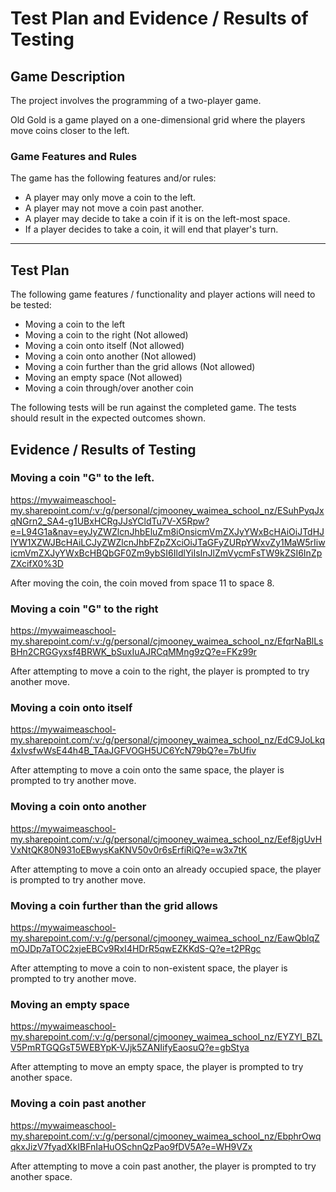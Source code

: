 # Test Plan and Evidence / Results of Testing

## Game Description

The project involves the programming of a two-player game.

Old Gold is a game played on a one-dimensional grid where the players move coins closer to the left.

### Game Features and Rules

The game has the following features and/or rules:

- A player may only move a coin to the left.
- A player may not move a coin past another.
- A player may decide to take a coin if it is on the left-most space.
- If a player decides to take a coin, it will end that player's turn.

---

## Test Plan

The following game features / functionality and player actions will need to be tested:

- Moving a coin to the left
- Moving a coin to the right (Not allowed)
- Moving a coin onto itself (Not allowed)
- Moving a coin onto another (Not allowed)
- Moving a coin further than the grid allows (Not allowed)
- Moving an empty space (Not allowed)
- Moving a coin through/over another coin

The following tests will be run against the completed game. The tests should result in the expected outcomes shown.

## Evidence / Results of Testing

### Moving a coin "G" to the left.

https://mywaimeaschool-my.sharepoint.com/:v:/g/personal/cjmooney_waimea_school_nz/ESuhPyqJxqNGrn2_SA4-g1UBxHCRgJJsYCldTu7V-X5Rpw?e=L94G1a&nav=eyJyZWZlcnJhbEluZm8iOnsicmVmZXJyYWxBcHAiOiJTdHJlYW1XZWJBcHAiLCJyZWZlcnJhbFZpZXciOiJTaGFyZURpYWxvZy1MaW5rIiwicmVmZXJyYWxBcHBQbGF0Zm9ybSI6IldlYiIsInJlZmVycmFsTW9kZSI6InZpZXcifX0%3D

After moving the coin, the coin moved from space 11 to space 8.


### Moving a coin "G" to the right

https://mywaimeaschool-my.sharepoint.com/:v:/g/personal/cjmooney_waimea_school_nz/EfqrNaBlLsBHn2CRGGyxsf4BRWK_bSuxIuAJRCqMMng9zQ?e=FKz99r

After attempting to move a coin to the right, the player is prompted to try another move.


### Moving a coin onto itself

https://mywaimeaschool-my.sharepoint.com/:v:/g/personal/cjmooney_waimea_school_nz/EdC9JoLkq4xIvsfwWsE44h4B_TAaJGFVOGH5UC6YcN79bQ?e=7bUfiv

After attempting to move a coin onto the same space, the player is prompted to try another move.


### Moving a coin onto another

https://mywaimeaschool-my.sharepoint.com/:v:/g/personal/cjmooney_waimea_school_nz/Eef8jgUvHVxNtQK80N931oEBwysKaKNV50v0r6sErfiRiQ?e=w3x7tK

After attempting to move a coin onto an already occupied space, the player is prompted to try another move.


### Moving a coin further than the grid allows

https://mywaimeaschool-my.sharepoint.com/:v:/g/personal/cjmooney_waimea_school_nz/EawQblqZmOJDp7aTOC2xjeEBCv9RxI4HDrR5qwEZKKdS-Q?e=t2PRgc

After attempting to move a coin to non-existent space, the player is prompted to try another move.


### Moving an empty space

https://mywaimeaschool-my.sharepoint.com/:v:/g/personal/cjmooney_waimea_school_nz/EYZYl_BZLV5PmRTGQGsT5WEBYpK-VJjk5ZANIifyEaosuQ?e=gbStya

After attempting to move an empty space, the player is prompted to try another space.


### Moving a coin past another

https://mywaimeaschool-my.sharepoint.com/:v:/g/personal/cjmooney_waimea_school_nz/EbphrOwqqkxJizV7fyadXkIBFnIaHuOSchnQzPao9fDV5A?e=WH9VZx

After attempting to move a coin past another, the player is prompted to try another space.
